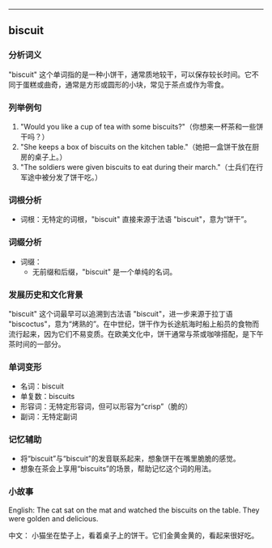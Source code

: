 
---------------
## biscuit
### 分析词义
"biscuit" 这个单词指的是一种小饼干，通常质地较干，可以保存较长时间。它不同于蛋糕或曲奇，通常是方形或圆形的小块，常见于茶点或作为零食。

### 列举例句
1. "Would you like a cup of tea with some biscuits?"（你想来一杯茶和一些饼干吗？）
2. "She keeps a box of biscuits on the kitchen table."（她把一盒饼干放在厨房的桌子上。）
3. "The soldiers were given biscuits to eat during their march."（士兵们在行军途中被分发了饼干吃。）

### 词根分析
- 词根：无特定的词根，"biscuit" 直接来源于法语 "biscuit"，意为“饼干”。

### 词缀分析
- 词缀：
  - 无前缀和后缀，"biscuit" 是一个单纯的名词。

### 发展历史和文化背景
"biscuit" 这个词最早可以追溯到古法语 "biscuit"，进一步来源于拉丁语 "biscoctus"，意为“烤熟的”。在中世纪，饼干作为长途航海时船上船员的食物而流行起来，因为它们不易变质。在欧美文化中，饼干通常与茶或咖啡搭配，是下午茶时间的一部分。

### 单词变形
- 名词：biscuit
- 单复数：biscuits
- 形容词：无特定形容词，但可以形容为“crisp”（脆的）
- 副词：无特定副词

### 记忆辅助
- 将“biscuit”与“biscuit”的发音联系起来，想象饼干在嘴里脆脆的感觉。
- 想象在茶会上享用“biscuits”的场景，帮助记忆这个词的用法。

### 小故事
English:
The cat sat on the mat and watched the biscuits on the table. They were golden and delicious.

中文：
小猫坐在垫子上，看着桌子上的饼干。它们金黄金黄的，看起来很好吃。

